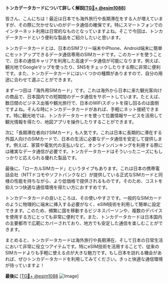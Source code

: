 **トンカデータカードについて詳しく解説[[TG💪+ @esim1088](https://t.me/s/esim1088)]**

皆さん、こんにちは！最近は日本でも海外旅行や長期滞在をする人が増えていますが、その際に欠かせないのがデータ通信の確保です。特にスマートフォンでのインターネット利用は日常的なものとなっていますよね。そこで今回は、トンカデータカードという便利な製品をご紹介したいと思います。

トンカデータカードとは、日本のSIMフリー端末やiPhone、Android端末に簡単にセットアップできるデータ通信専用のSIMカードです。このカードを使うことで、日本の通信キャリアを利用した高速データ通信が可能になります。例えば、観光地でGoogleマップを使ったり、SNSをチェックしたりする際に非常に便利です。また、トンカデータカードにはいくつかの種類がありますので、自分の用途に合わせて選ぶことができます。

まず一つ目は「海外用SIMカード」です。これは海外から日本に来た観光客向けの商品で、日本国内での短期間のデータ通信をサポートしています。たとえば、数日間のビジネス出張や観光旅行で、日本のWiFiスポットを探し回るのは面倒ですよね。そんな時にトンカデータカードがあれば、手軽にネット接続できます。特に観光地では、トンカデータカードを使って位置情報サービスを活用して観光情報を得たり、地図アプリを操作したりすることができます。

次に「長期滞在者向けSIMカード」も人気です。これは日本に長期的に滞在する外国人向けのSIMカードで、日本の生活に必要なデータ通信を安定して提供します。例えば、家賃や電気代の支払いなど、オンラインバンキングを利用する際には確実なデータ通信が必要です。トンカデータカードはそういったニーズにもしっかりと応えられる優れた製品です。

最後に、「ローカルSIMカード」というタイプもあります。これは日本の携帯電話会社（NTTドコモやソフトバンクなど）が提供している正式なSIMカードと同様の性能を持ちながら、より低価格で提供されるものです。そのため、コストを抑えつつ快適な通信環境を得たい方におすすめです。

トンカデータカードの良いところは、その使いやすさです。一般的なSIMカードのように物理的に端末に挿入する必要がなく、eSIM技術を利用して簡単に設定できます。このため、頻繁に国を移動するビジネスパーソンや、複数のデバイスを使用する方にとっても非常に便利です。また、トンカデータカードは日本国内の主要都市で広範にカバーされており、地方でも安定した通信を楽しむことができます。

まとめると、トンカデータカードは海外旅行や長期滞在、そして日本の日常生活において非常に役立つアイテムです。特にeSIM技術を活用することで、従来のSIMカードよりも手軽に使える点が大きな魅力です。もし日本を訪れる機会があれば、ぜひトンカデータカードを利用してみてください。きっと快適な通信環境が待っていますよ！

**最後に** [[TG💪+ @esim1088](https://t.me/s/esim1088) ![Image](https://i.postimg.cc/Y0z9fWf4/image.png)]